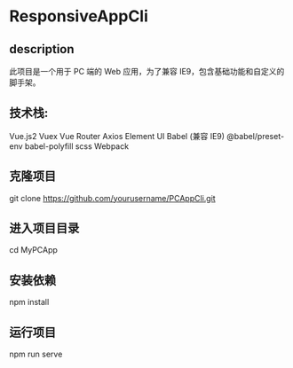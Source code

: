 # ResponsiveAppCli

## description
   此项目是一个用于 PC 端的 Web 应用，为了兼容 IE9，包含基础功能和自定义的脚手架。

## 技术栈:
   Vue.js2
   Vuex
   Vue Router
   Axios
   Element UI
   Babel (兼容 IE9)
   @babel/preset-env
   babel-polyfill
   scss
   Webpack

   
## 克隆项目
git clone https://github.com/yourusername/PCAppCli.git

## 进入项目目录
cd MyPCApp

## 安装依赖
npm install

## 运行项目
npm run serve


